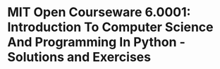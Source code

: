 # MIT Open Courseware 6.0001: Introduction To Computer Science And Programming In Python - Solutions and Exercises
